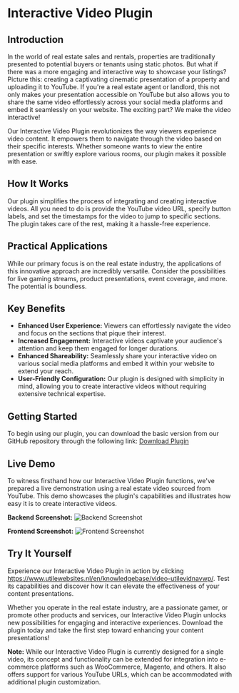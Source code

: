 # Interactive Video Plugin

## Introduction
In the world of real estate sales and rentals, properties are traditionally presented to potential buyers or tenants using static photos. But what if there was a more engaging and interactive way to showcase your listings? Picture this: creating a captivating cinematic presentation of a property and uploading it to YouTube. If you're a real estate agent or landlord, this not only makes your presentation accessible on YouTube but also allows you to share the same video effortlessly across your social media platforms and embed it seamlessly on your website. The exciting part? We make the video interactive!

Our Interactive Video Plugin revolutionizes the way viewers experience video content. It empowers them to navigate through the video based on their specific interests. Whether someone wants to view the entire presentation or swiftly explore various rooms, our plugin makes it possible with ease.

## How It Works
Our plugin simplifies the process of integrating and creating interactive videos. All you need to do is provide the YouTube video URL, specify button labels, and set the timestamps for the video to jump to specific sections. The plugin takes care of the rest, making it a hassle-free experience.

## Practical Applications
While our primary focus is on the real estate industry, the applications of this innovative approach are incredibly versatile. Consider the possibilities for live gaming streams, product presentations, event coverage, and more. The potential is boundless.

## Key Benefits
- **Enhanced User Experience:** Viewers can effortlessly navigate the video and focus on the sections that pique their interest.
- **Increased Engagement:** Interactive videos captivate your audience's attention and keep them engaged for longer durations.
- **Enhanced Shareability:** Seamlessly share your interactive video on various social media platforms and embed it within your website to extend your reach.
- **User-Friendly Configuration:** Our plugin is designed with simplicity in mind, allowing you to create interactive videos without requiring extensive technical expertise.

## Getting Started
To begin using our plugin, you can download the basic version from our GitHub repository through the following link: [Download Plugin](https://github.com/utilewebsites/utilevidnavwp)

## Live Demo
To witness firsthand how our Interactive Video Plugin functions, we've prepared a live demonstration using a real estate video sourced from YouTube. This demo showcases the plugin's capabilities and illustrates how easy it is to create interactive videos.

**Backend Screenshot:**
![Backend Screenshot](https://www.utilewebsites.nl/wp-content/uploads/2024/01/backend.png)

**Frontend Screenshot:**
![Frontend Screenshot](https://www.utilewebsites.nl/wp-content/uploads/2024/01/front.png)

## Try It Yourself
Experience our Interactive Video Plugin in action by clicking https://www.utilewebsites.nl/en/knowledgebase/video-utilevidnavwp/. Test its capabilities and discover how it can elevate the effectiveness of your content presentations.

Whether you operate in the real estate industry, are a passionate gamer, or promote other products and services, our Interactive Video Plugin unlocks new possibilities for engaging and interactive experiences. Download the plugin today and take the first step toward enhancing your content presentations!

**Note:** While our Interactive Video Plugin is currently designed for a single video, its concept and functionality can be extended for integration into e-commerce platforms such as WooCommerce, Magento, and others. It also offers support for various YouTube URLs, which can be accommodated with additional plugin customization.
